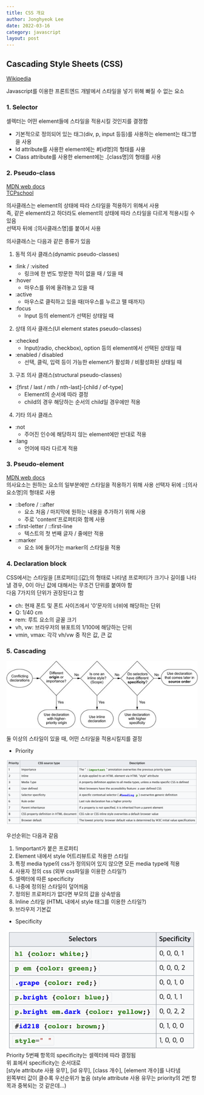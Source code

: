 ```yaml
---
title: CSS 개요
author: Jonghyeok Lee
date: 2022-03-16
category: javascript
layout: post
---
```


## Cascading Style Sheets (CSS)
[Wikipedia][1]  

Javascript를 이용한 프론트엔드 개발에서 스타일을 넣기 위해 빠질 수 없는 요소

### 1. Selector
셀렉터는 어떤 element들에 스타일을 적용시킬 것인지를 결졍함
* 기본적으로 정의되어 있는 태그(div, p, input 등등)를 사용하는 element는 태그명을 사용
* Id attribute를 사용한 element에는 #[id명]의 형태를 사용
* Class attribute를 사용한 element에는 .[class명]의 형태를 사용

### 2. Pseudo-class
[MDN web docs][2]  
[TCPschool][3]  

의사클래스는 element의 상태에 따라 스타일을 적용하기 위해서 사용  
즉, 같은 element라고 하더라도 element의 상태에 따라 스타일을 다르게 적용시킬 수 있음  
선택자 뒤에 :[의사클래스명]를 붙여서 사용

의사클래스는 다음과 같은 종류가 있음

1. 동적 의사 클래스(dynamic pseudo-classes)
- :link / :visited
	- 링크에 한 번도 방문한 적이 없을 때 / 있을 때
- :hover
	- 마우스를 위에 올려놓고 있을 때
- :active
	- 마우스로 클릭하고 있을 때(마우스를 누르고 뗄 때까지)
- :focus
	- Input 등의 element가 선택된 상태일 때
	
2. 상태 의사 클래스(UI element states pseudo-classes)
- :checked
	- Input(radio, checkbox), option 등의 element에서 선택된 상태일 때 
- :enabled / disabled
	- 선택, 클릭, 입력 등이 가능한 element가 활성화 / 비활성화된 상태일 때

3. 구조 의사 클래스(structural pseudo-classes)
- :[first / last / nth / nth-last]-[child / of-type]
	- Element의 순서에 따라 결정
	- child의 경우 해당하는 순서의 child일 경우에만 적용
	
4. 기타 의사 클래스
- :not
	- 주어진 인수에 해당하지 않는 element에만 반대로 적용
- :lang
	- 언어에 따라 다르게 적용
	
### 3. Pseudo-element
[MDN web docs][4]  
의사요소는 원하는 요소의 일부분에만 스타일을 적용하기 위해 사용
선택자 뒤에 ::[의사요소명]의 형태로 사용
- ::before / ::after
	- 요소 처음 / 마지막에 원하는 내용을 추가하기 위해 사용
	- 주로 'content'프로퍼티와 함께 사용
- ::first-letter / ::first-line
	- 텍스트의 첫 번째 글자 / 줄에만 적용
- ::marker
	- 요소 li에 들어가는 marker의 스타일을 적용
	
### 4. Declaration block
CSS에서는 스타일을 [프로퍼티]:[값];의 형태로 나타냄
프로퍼티가 크기나 길이를 나타낼 경우, 0이 아닌 값에 대해서는 무조건 단위를 붙여야 함  
다음 7가지의 단위가 권장된다고 함
- ch: 현재 폰트 및 폰트 사이즈에서 '0'문자의 너비에 해당하는 단위 
- Q: 1/40 cm 
- rem: 루트 요소의 글꼴 크기
- vh, vw: 브라우저의 뷰포트의 1/100에 해당하는 단위
- vmin, vmax: 각각 vh/vw 중 작은 값, 큰 값

### 5. Cascading

![casading flowchart](./imgs/css_cascading_flowchart.png)

둘 이상의 스타일이 있을 때, 어떤 스타일을 적용시킬지를 결정

* Priority

![priority table](./imgs/css_priority_table.png)

우선순위는 다음과 같음 
1. !important가 붙은 프로퍼티
2. Element 내에서 style 어트리뷰트로 적용한 스타일
3. 특정 media type의 css가 정의되어 있지 않으면 모든 media type에 적용
4. 사용자 정의 css (외부 css파일을 이용한 스타일?)
5. 셀렉터에 따른 specificity
6. 나중에 정의된 스타일이 덮어씌움
7. 정의된 프로퍼티가 없다면 부모의 값을 상속받음
8. Inline 스타일 (HTML 내에서 style 태그를 이용한 스타일?)
9. 브라우저 기본값

* Specificity

![specificity table](./imgs/css_specificity_table.png)
Priority 5번째 항목의 specificity는 셀렉터에 따라 결정됨  
위 표에서 specificity는 순서대로  
[style attribute 사용 유무], [id 유무], [class 개수], [element 개수]를 나타냄  
왼쪽부터 값이 클수록 우선순위가 높음
(style attribute 사용 유무는 priority의 2번 항목과 중복되는 것 같은데...)

[1]: https://en.wikipedia.org/wiki/CSS
[2]: https://developer.mozilla.org/ko/docs/Web/CSS/Pseudo-classes
[3]: http://www.tcpschool.com/css/css_selector_pseudoClass
[4]: https://developer.mozilla.org/ko/docs/Web/CSS/Pseudo-elements